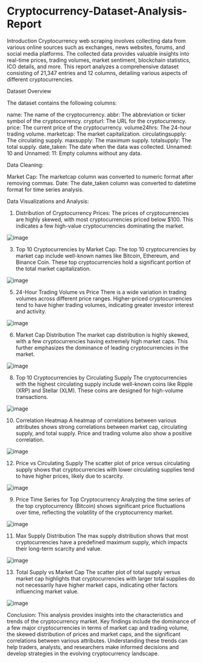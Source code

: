 # Cryptocurrency-Dataset-Analysis-Report
Introduction
Cryptocurrency web scraping involves collecting data from various online sources such as exchanges, news websites, forums, and social media platforms. The collected data provides valuable insights into real-time prices, trading volumes, market sentiment, blockchain statistics, ICO details, and more. This report analyzes a comprehensive dataset consisting of 21,347 entries and 12 columns, detailing various aspects of different cryptocurrencies.

Dataset Overview

The dataset contains the following columns:

name: The name of the cryptocurrency.
abbr: The abbreviation or ticker symbol of the cryptocurrency.
crypturl: The URL for the cryptocurrency.
price: The current price of the cryptocurrency.
volume24hrs: The 24-hour trading volume.
marketcap: The market capitalization.
circulatingsupply: The circulating supply.
maxsupply: The maximum supply.
totalsupply: The total supply.
date_taken: The date when the data was collected.
Unnamed: 10 and Unnamed: 11: Empty columns without any data.

Data Cleaning:

Market Cap: The marketcap column was converted to numeric format after removing commas.
Date: The date_taken column was converted to datetime format for time series analysis.

Data Visualizations and Analysis:
  1) Distribution of Cryptocurrency Prices:
The prices of cryptocurrencies are highly skewed, with most cryptocurrencies priced below $100. This indicates a few high-value cryptocurrencies dominating the market.

![image](https://github.com/khorkina/Cryptocurrency-Dataset-Analysis-Report/assets/166530415/68f03f07-a616-4b04-a72d-d87b134e0382)

  3) Top 10 Cryptocurrencies by Market Cap:
The top 10 cryptocurrencies by market cap include well-known names like Bitcoin, Ethereum, and Binance Coin. These top cryptocurrencies hold a significant portion of the total market capitalization.

![image](https://github.com/khorkina/Cryptocurrency-Dataset-Analysis-Report/assets/166530415/587adb10-caf9-4f45-b246-6f1562dfdb5a)

  5) 24-Hour Trading Volume vs Price
There is a wide variation in trading volumes across different price ranges. Higher-priced cryptocurrencies tend to have higher trading volumes, indicating greater investor interest and activity.

![image](https://github.com/khorkina/Cryptocurrency-Dataset-Analysis-Report/assets/166530415/7382584e-fc88-4246-bc8b-cf723d67fcb4)

  6) Market Cap Distribution
The market cap distribution is highly skewed, with a few cryptocurrencies having extremely high market caps. This further emphasizes the dominance of leading cryptocurrencies in the market.

![image](https://github.com/khorkina/Cryptocurrency-Dataset-Analysis-Report/assets/166530415/fd004898-2b5b-469a-9ca4-054e9d086360)

  8) Top 10 Cryptocurrencies by Circulating Supply
The cryptocurrencies with the highest circulating supply include well-known coins like Ripple (XRP) and Stellar (XLM). These coins are designed for high-volume transactions.

![image](https://github.com/khorkina/Cryptocurrency-Dataset-Analysis-Report/assets/166530415/5bc4cc1a-a6f6-4dd7-9e08-3cc37b6424f9)


  10) Correlation Heatmap
A heatmap of correlations between various attributes shows strong correlations between market cap, circulating supply, and total supply. Price and trading volume also show a positive correlation.


![image](https://github.com/khorkina/Cryptocurrency-Dataset-Analysis-Report/assets/166530415/9707a7a7-fb8c-4a93-95e9-94b16470342a)


  12) Price vs Circulating Supply
The scatter plot of price versus circulating supply shows that cryptocurrencies with lower circulating supplies tend to have higher prices, likely due to scarcity.


![image](https://github.com/khorkina/Cryptocurrency-Dataset-Analysis-Report/assets/166530415/3cfaa957-9493-48df-b4dd-4b0cf26f867b)


  9) Price Time Series for Top Cryptocurrency
Analyzing the time series of the top cryptocurrency (Bitcoin) shows significant price fluctuations over time, reflecting the volatility of the cryptocurrency market.


![image](https://github.com/khorkina/Cryptocurrency-Dataset-Analysis-Report/assets/166530415/3319d19e-2bfe-4702-83a5-0e8c5833999c)


  11) Max Supply Distribution
The max supply distribution shows that most cryptocurrencies have a predefined maximum supply, which impacts their long-term scarcity and value.

![image](https://github.com/khorkina/Cryptocurrency-Dataset-Analysis-Report/assets/166530415/263e809f-9276-440e-b458-f3bd19cacb37)


  13) Total Supply vs Market Cap
The scatter plot of total supply versus market cap highlights that cryptocurrencies with larger total supplies do not necessarily have higher market caps, indicating other factors influencing market value.

![image](https://github.com/khorkina/Cryptocurrency-Dataset-Analysis-Report/assets/166530415/a6cc5e9b-6055-4d72-9f4a-c9f2b2198b6e)


Conclusion:
This analysis provides insights into the characteristics and trends of the cryptocurrency market. Key findings include the dominance of a few major cryptocurrencies in terms of market cap and trading volume, the skewed distribution of prices and market caps, and the significant correlations between various attributes. Understanding these trends can help traders, analysts, and researchers make informed decisions and develop strategies in the evolving cryptocurrency landscape.
